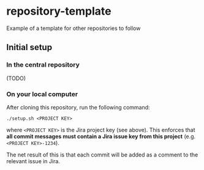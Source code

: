 # repository-template
Example of a template for other repositories to follow

## Initial setup

### In the central repository

(TODO)

### On your local computer

After cloning this repository, run the following command:

```
./setup.sh <PROJECT KEY>
```

where `<PROJECT KEY>` is the Jira project key (see above). This enforces that **all commit messages must contain a Jira issue key from this project** (e.g. `<PROJECT KEY>-1234`).

The net result of this is that each commit will be added as a comment to the relevant issue in Jira.
